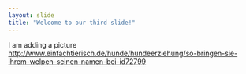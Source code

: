 ```yaml
---
layout: slide
title: "Welcome to our third slide!"
---
```

I am adding a picture
http://www.einfachtierisch.de/hunde/hundeerziehung/so-bringen-sie-ihrem-welpen-seinen-namen-bei-id72799
